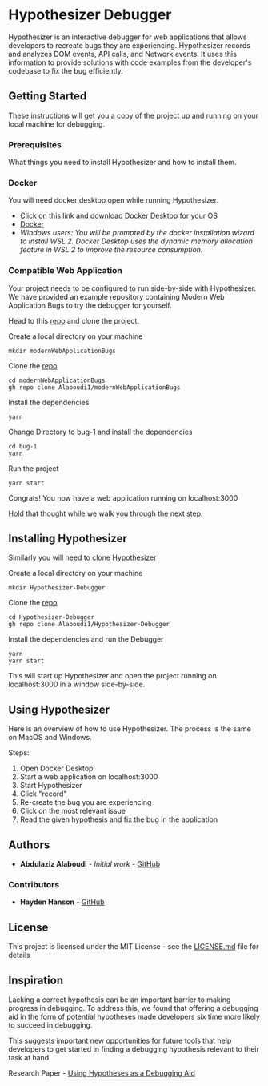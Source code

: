 # Hypothesizer Debugger

Hypothesizer is an interactive debugger for web applications that allows developers to recreate bugs they are experiencing. Hypothesizer records and analyzes DOM events, API calls, and Network events. It uses this information to provide solutions with code examples from the developer's codebase to fix the bug efficiently.

## Getting Started

These instructions will get you a copy of the project up and running on your local machine for debugging.

### Prerequisites

What things you need to install Hypothesizer and how to install them.

### Docker

You will need docker desktop open while running Hypothesizer.
* Click on this link and download Docker Desktop for your OS
* [Docker](https://www.docker.com/)
* _Windows users: You will be prompted by the docker installation wizard to install WSL 2. Docker Desktop uses the dynamic memory allocation feature in WSL 2 to improve the resource consumption._

### Compatible Web Application
Your project needs to be configured to run side-by-side with Hypothesizer. We have provided an example repository containing Modern Web Application Bugs to try the debugger for yourself.

Head to this [repo](https://github.com/Alaboudi1/modernWebApplicationBugs) and clone the project.

Create a local directory on your machine
```
mkdir modernWebApplicationBugs
```

Clone the [repo](https://github.com/Alaboudi1/modernWebApplicationBugs)
```
cd modernWebApplicationBugs
gh repo clone Alaboudi1/modernWebApplicationBugs
```

Install the dependencies
```
yarn
```
Change Directory to bug-1 and install the dependencies
```
cd bug-1
yarn
```

Run the project
```
yarn start
```

Congrats! You now have a web application running on localhost:3000

Hold that thought while we walk you through the next step.

## Installing Hypothesizer

Similarly you will need to clone [Hypothesizer](https://github.com/Alaboudi1/Hypothesizer-Debugger) 

Create a local directory on your machine
```
mkdir Hypothesizer-Debugger
```

Clone the [repo](https://github.com/Alaboudi1/Hypothesizer-Debugger)
```
cd Hypothesizer-Debugger
gh repo clone Alaboudi1/Hypothesizer-Debugger
```

Install the dependencies and run the Debugger
```
yarn
yarn start
```

This will start up Hypothesizer and open the project running on localhost:3000 in a window side-by-side.

## Using Hypothesizer

Here is an overview of how to use Hypothesizer. The process is the same on MacOS and Windows.

Steps:
1. Open Docker Desktop
2. Start a web application on localhost:3000
3. Start Hypothesizer
4. Click "record"
5. Re-create the bug you are experiencing
6. Click on the most relevant issue
7. Read the given hypothesis and fix the bug in the application

## Authors

* **Abdulaziz Alaboudi** - *Initial work* - [GitHub](https://github.com/Alaboudi1)

### Contributors
* **Hayden Hanson** - [GitHub](https://github.com/HansonSoftware)

## License

This project is licensed under the MIT License - see the [LICENSE.md](LICENSE.md) file for details

## Inspiration

Lacking a correct hypothesis can be an important barrier to making progress in debugging. To address this, we found that offering a debugging aid in the form of potential hypotheses made developers six time more likely to succeed in debugging. 

This suggests important new opportunities for future tools that help developers to get started in finding a debugging hypothesis relevant to their task at hand.

Research Paper - [Using Hypotheses as a Debugging Aid](https://cs.gmu.edu/~tlatoza/papers/UsingHypothesesAsADebuggingAid.pdf)
